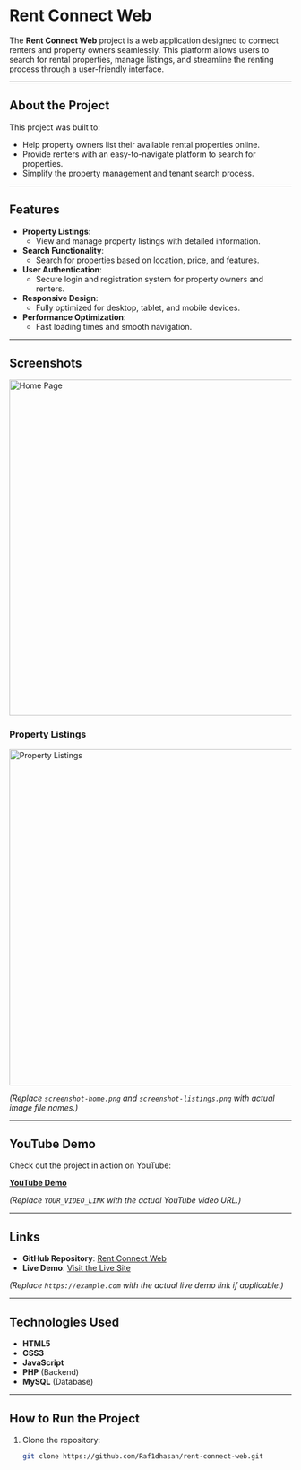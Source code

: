 # Rent Connect Web

The **Rent Connect Web** project is a web application designed to connect renters and property owners seamlessly. This platform allows users to search for rental properties, manage listings, and streamline the renting process through a user-friendly interface.

---

## About the Project

This project was built to:
- Help property owners list their available rental properties online.
- Provide renters with an easy-to-navigate platform to search for properties.
- Simplify the property management and tenant search process.

---

## Features

- **Property Listings**:
  - View and manage property listings with detailed information.
- **Search Functionality**:
  - Search for properties based on location, price, and features.
- **User Authentication**:
  - Secure login and registration system for property owners and renters.
- **Responsive Design**:
  - Fully optimized for desktop, tablet, and mobile devices.
- **Performance Optimization**:
  - Fast loading times and smooth navigation.

---

## Screenshots


<img src="sss1.png" alt="Home Page" width="600">

### Property Listings
<img src="screenshot-listings.png" alt="Property Listings" width="600">

*(Replace `screenshot-home.png` and `screenshot-listings.png` with actual image file names.)*

---

## YouTube Demo

Check out the project in action on YouTube:

[**YouTube Demo**](https://youtu.be/YOUR_VIDEO_LINK)

*(Replace `YOUR_VIDEO_LINK` with the actual YouTube video URL.)*

---

## Links

- **GitHub Repository**: [Rent Connect Web](https://github.com/Raf1dhasan/rent-connect-web)
- **Live Demo**: [Visit the Live Site](https://example.com)

*(Replace `https://example.com` with the actual live demo link if applicable.)*

---

## Technologies Used

- **HTML5**  
- **CSS3**  
- **JavaScript**  
- **PHP** (Backend)  
- **MySQL** (Database)

---

## How to Run the Project

1. Clone the repository:
   ```bash
   git clone https://github.com/Raf1dhasan/rent-connect-web.git
